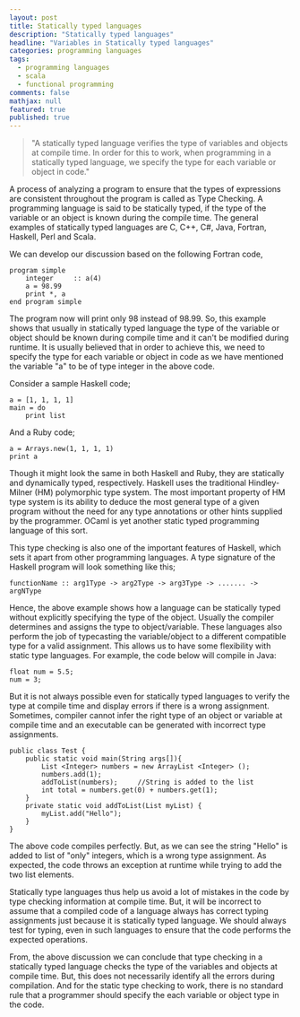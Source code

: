 ```yaml
---
layout: post
title: Statically typed languages
description: "Statically typed languages"
headline: "Variables in Statically typed languages"
categories: programming languages
tags: 
  - programming languages
  - scala
  - functional programming
comments: false
mathjax: null
featured: true
published: true
---
```


>&quot;A statically typed language verifies the type of variables and objects at compile time. In order for this
to work, when programming in a statically typed language, we specify the type for each variable or object in code.&quot;

A process of analyzing a program to ensure that the types of expressions are consistent throughout the program is called as Type Checking. A programming language is said to be statically typed, if the type of the variable or an object is known during the compile time. The general examples of statically typed languages are C, C++, C#, Java, Fortran, Haskell, Perl and Scala. 

We can develop our discussion based on the following Fortran code,

```
program simple
    integer     :: a(4)
    a = 98.99
    print *, a
end program simple
```

The program now will print only 98 instead of 98.99. So, this example shows that usually in statically typed language the type of the variable or object should be known during compile time and it can't be modified during runtime. It is usually believed that in order to achieve this, we need to specify the type for each variable or object in code as we have mentioned the variable "a" to be of type integer in the above code.

Consider a sample Haskell code;

```
a = [1, 1, 1, 1]
main = do
    print list
```

And a Ruby code;

```
a = Arrays.new(1, 1, 1, 1)
print a
```

Though it might look the same in both Haskell and Ruby, they are statically and dynamically typed, respectively. Haskell uses the traditional Hindley-Milner (HM) polymorphic type system. The most important property of HM type system is its ability to deduce the most general type of a given program without the need for any type annotations or other hints supplied by the programmer. OCaml is yet another static typed programming language of this sort.

This type checking is also one of the important features of Haskell, which sets it apart from other programming languages. A type signature of the Haskell program will look something like this;

```
functionName :: arg1Type -> arg2Type -> arg3Type -> ....... -> argNType
```

Hence, the above example shows how a language can be statically typed without explicitly specifying the type of the object. Usually the compiler determines and assigns the type to object/variable. These languages also perform the job of typecasting the variable/object to a different compatible type for a valid assignment. This allows us to have some flexibility with static type languages. For example, the code below will compile in Java:

```
float num = 5.5;
num = 3;
```

But it is not always possible even for statically typed languages to verify the type at compile time and display errors if there is a wrong assignment. Sometimes, compiler cannot infer the right type of an object or variable at compile time and an executable can be generated with incorrect type assignments.

```
public class Test {
    public static void main(String args[]){
        List <Integer> numbers = new ArrayList <Integer> ();
        numbers.add(1);
        addToList(numbers);     //String is added to the list
        int total = numbers.get(0) + numbers.get(1);
    }
    private static void addToList(List myList) {
        myList.add("Hello");
    }
}
```

The above code compiles perfectly. But, as we can see the string "Hello" is added to list of "only" integers, which is a wrong type assignment. As expected, the code throws an exception at runtime while trying to add the two list elements. 

Statically type languages thus help us avoid a lot of mistakes in the code by type checking information at compile time. But, it will be incorrect to assume that a compiled code of a language always has correct typing assignments just because it is statically typed language. We should always test for typing, even in such languages to ensure that the code performs the expected operations.

From, the above discussion we can conclude that type checking in a statically typed language checks the type of the variables and objects at compile time. But, this does not necessarily identify all the errors during compilation. And for the static type checking to work, there is no standard rule that a programmer should specify the each variable or object type in the code.
